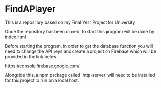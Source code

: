 # FindAPlayer

This is a repository based on my Final Year Project for University

Once the repository has been cloned, to start this program will be done by index.html

Before starting the program, in order to get the database function you will need to change the API keys and create a project on Firebase which will be provided in the link below:

https://console.firebase.google.com/

Alongside this, a npm package called 'http-server' will need to be installed for this project to run on a local host.
